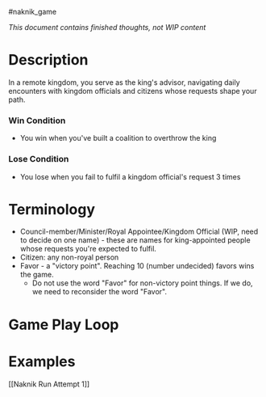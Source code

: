 #naknik_game

*This document contains finished thoughts, not WIP content*
# Description
In a remote kingdom, you serve as the king's advisor, navigating daily encounters with kingdom officials and citizens whose requests shape your path.
### Win Condition
- You win when you've built a coalition to overthrow the king
### Lose Condition
- You lose when you fail to fulfil a kingdom official's request 3 times
# Terminology
- Council-member/Minister/Royal Appointee/Kingdom Official (WIP, need to decide on one name) - these are names for king-appointed people whose requests you're expected to fulfil.
- Citizen: any non-royal person
- Favor - a "victory point". Reaching 10 (number undecided) favors wins the game.
	- Do not use the word "Favor" for non-victory point things. If we do, we need to reconsider the word "Favor".
# Game Play Loop


# Examples
[[Naknik Run Attempt 1]]

